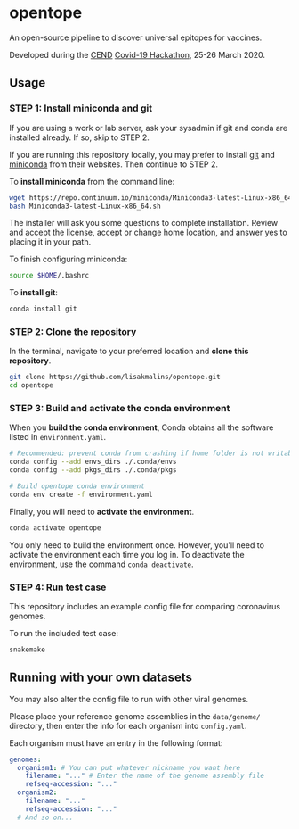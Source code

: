 # opentope

An open-source pipeline to discover universal epitopes for vaccines.

Developed during the [CEND](http://cend.globalhealth.berkeley.edu/) [Covid-19 Hackathon](https://www.cendcoronavirushackathon.com/), 25-26 March 2020.

## Usage

### STEP 1: Install miniconda and git
If you are using a work or lab server, ask your sysadmin if git and conda are installed already. If so, skip to STEP 2.

If you are running this repository locally, you may prefer to install [git](https://git-scm.com/downloads) and [miniconda](https://conda.io/en/latest/miniconda.html) from their websites. Then continue to STEP 2.

To __install miniconda__ from the command line:
```bash
wget https://repo.continuum.io/miniconda/Miniconda3-latest-Linux-x86_64.sh
bash Miniconda3-latest-Linux-x86_64.sh
```

The installer will ask you some questions to complete installation. Review and accept the license, accept or change home location, and answer yes to placing it in your path.

To finish configuring miniconda:
```bash
source $HOME/.bashrc
```

To __install git__:
```bash
conda install git
```

### STEP 2: Clone the repository

In the terminal, navigate to your preferred location and __clone this repository__.

```bash
git clone https://github.com/lisakmalins/opentope.git
cd opentope
```

### STEP 3: Build and activate the conda environment
When you __build the conda environment__, Conda obtains all the software listed in `environment.yaml`.
```bash
# Recommended: prevent conda from crashing if home folder is not writable
conda config --add envs_dirs ./.conda/envs
conda config --add pkgs_dirs ./.conda/pkgs

# Build opentope conda environment
conda env create -f environment.yaml
```

Finally, you will need to __activate the environment__.
```bash
conda activate opentope
```

You only need to build the environment once. However, you'll need to activate the environment each time you log in. To deactivate the environment, use the command `conda deactivate`.

### STEP 4: Run test case
This repository includes an example config file for comparing coronavirus genomes.

To run the included test case:
```bash
snakemake
```

## Running with your own datasets
You may also alter the config file to run with other viral genomes.

Please place your reference genome assemblies in the `data/genome/` directory, then enter the info for each organism into `config.yaml`.

Each organism must have an entry in the following format:
```yaml
genomes:
  organism1: # You can put whatever nickname you want here
    filename: "..." # Enter the name of the genome assembly file
    refseq-accession: "..."
  organism2:
    filename: "..."
    refseq-accession: "..."
  # And so on...
```
